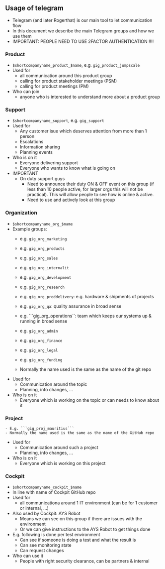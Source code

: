 ## Usage of telegram

- Telegram (and later Rogerthat) is our main tool to let communication flow
- In this document we describe the main Telegram groups and how we use them
- IMPORTANT: PEOPLE NEED TO USE 2FACTOR AUTHENTICATION !!!!


### Product

- ```$shortcompanyname_product_$name```, e.g. ```gig_product_jumpscale```
- Used for
    - all communication around this product group
    - calling for product stakeholder meetings (PSM)
    - calling for product meetings (PM)
- Who can join
    - anyone who is interested to understand more about a product group

### Support

- ```$shortcompanyname_support```, e.g. ```gig_support```
- Used for
    - Any customer isue which deserves attention from more than 1 person
    - Escalations
    - Information sharing
    - Planning events
- Who is on it
    - Everyone delivering support
    - Everyone who wants to know what is going on
- IMPORTANT
    - On duty support guys
        - Need to announce their duty ON & OFF event on this group (if less than 10 people active, for larger orgs this will not be practical). This will allow people to see how is online & active.
        - Need to use and actively look at this group

### Organization

- ```$shortcompanyname_org_$name```
- Example groups:
    - e.g. ```gig_org_marketing```
    - e.g. ```gig_org_products```
    - e.g. ```gig_org_sales```
    - e.g. ```gig_org_internalit```
    - e.g. ```gig_org_development```
    - e.g. ```gig_org_research```
    - e.g. ```gig_org_proddelivery```: e.g. hardware & shipments of projects
    - e.g. ```gig_org_qa```: quality assurance in broad sense
    - e.g. ```gig_org_operations``: team which keeps our systems up & running in broad sense
    - e.g. ```gig_org_admin```
    - e.g. ```gig_org_finance```
    - e.g. ```gig_org_legal```
    - e.g. ```gig_org_funding```

    - Normally the name used is the same as the name of the git repo
- Used for
    - Communication around the topic
    - Planning, info changes, ...
- Who is on it
    - Everyone which is working on the topic or can needs to know about it


### Project

    - E.g. ```gig_proj_mauritius```
    - Normally the name used is the same as the name of the GitHub repo
- Used for
    - Communication around such a project
    - Planning, info changes, ...
- Who is on it
    - Everyone which is working on this project


### Cockpit

- ```$shortcompanyname_cockpit_$name```
- In line with name of Cockpit GitHub repo
- Used for
    - all communicationa around 1 IT environment (can be for 1 customer or internal, ...)
- Also used by Cockpit: AYS Robot
    - Means we can see on this group if there are issues with the environment
    - Or we can give instructions to the AYS Robot to get things done
- E.g. following is done per test environment
    - Can see if someone is doing a test and what the result is
    - Can see monitoring state
    - Can request changes
- Who can use it
    - People with right security clearance, can be partners & internal
